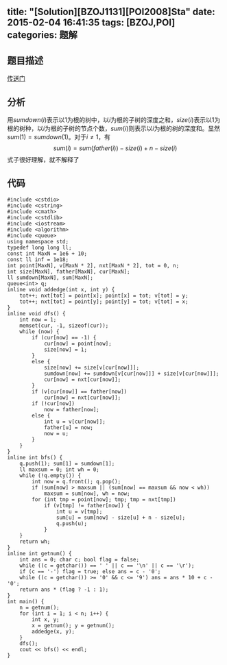 title: "[Solution][BZOJ1131][POI2008]Sta"
date: 2015-02-04 16:41:35
tags: [BZOJ,POI]
categories: 题解
---
<!--more-->
## 题目描述
[传送门](http://www.lydsy.com/JudgeOnline/problem.php?id=1131)

## 分析
用$sumdown(i)$表示以$1$为根的树中，以$i$为根的子树的深度之和，$size(i)$表示以$1$为根的树种，以$i$为根的子树的节点个数，$sum(i)$则表示以$i$为根的树的深度和。显然$sum(1)=sumdown(1)$。对于$i\neq 1$，有
$$ sum(i)=sum(father(i))-size(i)+n-size(i) $$
式子很好理解，就不解释了

## 代码
```
#include <cstdio>
#include <cstring>
#include <cmath>
#include <cstdlib>
#include <iostream>
#include <algorithm>
#include <queue>
using namespace std;
typedef long long ll;
const int MaxN = 1e6 + 10;
const ll inf = 1e18;
int point[MaxN], v[MaxN * 2], nxt[MaxN * 2], tot = 0, n;
int size[MaxN], father[MaxN], cur[MaxN];
ll sumdown[MaxN], sum[MaxN];
queue<int> q;
inline void addedge(int x, int y) {
    tot++; nxt[tot] = point[x]; point[x] = tot; v[tot] = y;
    tot++; nxt[tot] = point[y]; point[y] = tot; v[tot] = x;
}
inline void dfs() {
    int now = 1;
    memset(cur, -1, sizeof(cur));
    while (now) {
        if (cur[now] == -1) {
            cur[now] = point[now];
            size[now] = 1;
        }
        else {
            size[now] += size[v[cur[now]]];
            sumdown[now] += sumdown[v[cur[now]]] + size[v[cur[now]]]; 
            cur[now] = nxt[cur[now]];
        }
        if (v[cur[now]] == father[now])
            cur[now] = nxt[cur[now]];
        if (!cur[now])
            now = father[now];
        else {
            int u = v[cur[now]];
            father[u] = now;
            now = u;
        }
    }
}
inline int bfs() {
    q.push(1); sum[1] = sumdown[1];
    ll maxsum = 0; int wh = 0;
    while (!q.empty()) {
        int now = q.front(); q.pop();
        if (sum[now] > maxsum || (sum[now] == maxsum && now < wh))
            maxsum = sum[now], wh = now;
        for (int tmp = point[now]; tmp; tmp = nxt[tmp])
            if (v[tmp] != father[now]) {
                int u = v[tmp];
                sum[u] = sum[now] - size[u] + n - size[u];
                q.push(u);
            }
    }
    return wh;
}
inline int getnum() {
    int ans = 0; char c; bool flag = false;
    while ((c = getchar()) == ' ' || c == '\n' || c == '\r');
    if (c == '-') flag = true; else ans = c - '0';
    while ((c = getchar()) >= '0' && c <= '9') ans = ans * 10 + c - '0';
    return ans * (flag ? -1 : 1);
}
int main() {
    n = getnum();
    for (int i = 1; i < n; i++) {
        int x, y;
        x = getnum(); y = getnum();
        addedge(x, y);
    }
    dfs();
    cout << bfs() << endl;
}
```